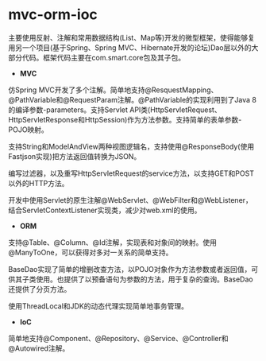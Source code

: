 # mvc-orm-ioc

主要使用反射、注解和常用数据结构(List、Map等)开发的微型框架，使得能够复用另一个项目(基于Spring、Spring MVC、Hibernate开发的论坛)Dao层以外的大部分代码。框架代码主要在com.smart.core包及其子包。  

- **MVC**

仿Spring MVC开发了多个注解。简单地支持@ResquestMapping、@PathVariable和@RequestParam注解。@PathVariable的实现利用到了Java 8的编译参数-parameters。支持Servlet API类(HttpServletRequest、HttpServletResponse和HttpSession)作为方法参数。支持简单的表单参数-POJO映射。  

支持String和ModelAndView两种视图逻辑名，支持使用@ResponseBody(使用Fastjson实现)把方法返回值转换为JSON。  

编写过滤器，以及重写HttpServletRequest的service方法，以支持GET和POST以外的HTTP方法。  

开发中使用Servlet的原生注解@WebServlet、@WebFilter和@WebListener，结合ServletContextListener实现类，减少对web.xml的使用。  

- **ORM**

支持@Table、@Column、@Id注解，实现表和对象间的映射。使用@ManyToOne，可以获得对多对一关系的简单支持。  

BaseDao实现了简单的增删改查方法，以POJO对象作为方法参数或者返回值，可供其子类使用。也提供了以预备语句为参数的方法，用于复杂的查询。BaseDao还提供了分页方法。  

使用ThreadLocal和JDK的动态代理实现简单地事务管理。  

- **IoC**

简单地支持@Component、@Repository、@Service、@Controller和@Autowired注解。